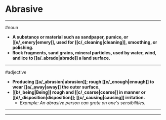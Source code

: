 # Abrasive
---
#noun
- **A substance or material such as sandpaper, pumice, or [[e/_emery|emery]], used for [[c/_cleaning|cleaning]], smoothing, or polishing.**
- **Rock fragments, sand grains, mineral particles, used by water, wind, and ice to [[a/_abrade|abrade]] a land surface.**
---
#adjective
- **Producing [[a/_abrasion|abrasion]]; rough [[e/_enough|enough]] to wear [[a/_away|away]] the outer surface.**
- **[[b/_being|Being]] rough and [[c/_coarse|coarse]] in manner or [[d/_disposition|disposition]]; [[c/_causing|causing]] irritation.**
	- _Example: An abrasive person can grate on one's sensibilities._
---
---
